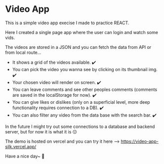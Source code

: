 # Video App

This is a simple video app execise I made to practice REACT.

Here I created a single page app where the user can login and watch some vids.

The videos are stored in a JSON and you can fetch the data from API or from local route...

- It shows a grid of the videos available. ✔️
- You can pick the video you wanna see by clicking on its thumbnail img. ✔️
- Your chosen video will render on screen. ✔️
- You can leave comments and see other peoples comments (comments are saved in the localStorage for now). ✔️
- You can give likes or dislikes (only on a superficial level, more deep functionality requires connection to a DB). ✔️
- You can also filter any video from the data base with the search bar. ✔️

In the future I might try out some connections to a database and backend server, but for now it is what it is 😗

The demo is hosted on vercel and you can try it here --> https://video-app-silk.vercel.app/

Have a nice day~ 🐼
